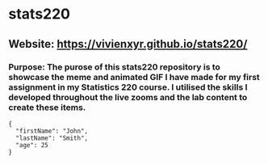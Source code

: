 # stats220
## Website: https://vivienxyr.github.io/stats220/

### Purpose: The purose of this stats220 repository is to showcase the meme and animated GIF I have made for my first assignment in my Statistics 220 course. I utilised the skills I developed throughout the live zooms and the lab content to create these items. 

```
{
  "firstName": "John",
  "lastName": "Smith",
  "age": 25
}
```

